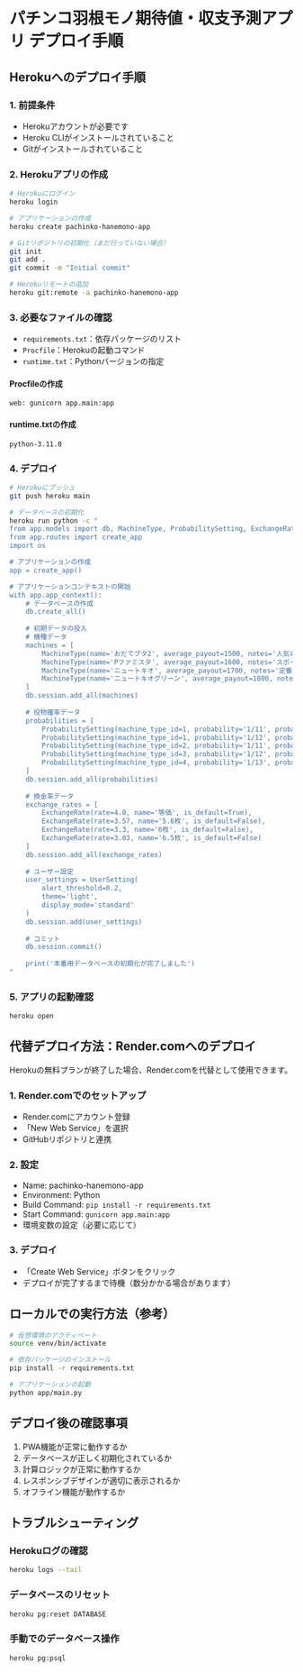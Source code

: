 # パチンコ羽根モノ期待値・収支予測アプリ デプロイ手順

## Herokuへのデプロイ手順

### 1. 前提条件
- Herokuアカウントが必要です
- Heroku CLIがインストールされていること
- Gitがインストールされていること

### 2. Herokuアプリの作成
```bash
# Herokuにログイン
heroku login

# アプリケーションの作成
heroku create pachinko-hanemono-app

# Gitリポジトリの初期化（まだ行っていない場合）
git init
git add .
git commit -m "Initial commit"

# Herokuリモートの追加
heroku git:remote -a pachinko-hanemono-app
```

### 3. 必要なファイルの確認
- `requirements.txt`：依存パッケージのリスト
- `Procfile`：Herokuの起動コマンド
- `runtime.txt`：Pythonバージョンの指定

#### Procfileの作成
```
web: gunicorn app.main:app
```

#### runtime.txtの作成
```
python-3.11.0
```

### 4. デプロイ
```bash
# Herokuにプッシュ
git push heroku main

# データベースの初期化
heroku run python -c "
from app.models import db, MachineType, ProbabilitySetting, ExchangeRate, UserSetting
from app.routes import create_app
import os

# アプリケーションの作成
app = create_app()

# アプリケーションコンテキストの開始
with app.app_context():
    # データベースの作成
    db.create_all()
    
    # 初期データの投入
    # 機種データ
    machines = [
        MachineType(name='おだてブタ2', average_payout=1500, notes='人気の羽根モノ機種'),
        MachineType(name='Pファミスタ', average_payout=1600, notes='スポーツテーマの羽根モノ'),
        MachineType(name='ニュートキオ', average_payout=1700, notes='定番の羽根モノ機種'),
        MachineType(name='ニュートキオグリーン', average_payout=1800, notes='ニュートキオの派生機種')
    ]
    db.session.add_all(machines)
    
    # 役物確率データ
    probabilities = [
        ProbabilitySetting(machine_type_id=1, probability='1/11', probability_value=1/11, is_default=True),
        ProbabilitySetting(machine_type_id=1, probability='1/12', probability_value=1/12, is_default=False),
        ProbabilitySetting(machine_type_id=2, probability='1/11', probability_value=1/11, is_default=True),
        ProbabilitySetting(machine_type_id=3, probability='1/12', probability_value=1/12, is_default=True),
        ProbabilitySetting(machine_type_id=4, probability='1/13', probability_value=1/13, is_default=True)
    ]
    db.session.add_all(probabilities)
    
    # 換金率データ
    exchange_rates = [
        ExchangeRate(rate=4.0, name='等価', is_default=True),
        ExchangeRate(rate=3.57, name='5.6枚', is_default=False),
        ExchangeRate(rate=3.3, name='6枚', is_default=False),
        ExchangeRate(rate=3.03, name='6.5枚', is_default=False)
    ]
    db.session.add_all(exchange_rates)
    
    # ユーザー設定
    user_settings = UserSetting(
        alert_threshold=0.2,
        theme='light',
        display_mode='standard'
    )
    db.session.add(user_settings)
    
    # コミット
    db.session.commit()
    
    print('本番用データベースの初期化が完了しました')
"
```

### 5. アプリの起動確認
```bash
heroku open
```

## 代替デプロイ方法：Render.comへのデプロイ

Herokuの無料プランが終了した場合、Render.comを代替として使用できます。

### 1. Render.comでのセットアップ
- Render.comにアカウント登録
- 「New Web Service」を選択
- GitHubリポジトリと連携

### 2. 設定
- Name: pachinko-hanemono-app
- Environment: Python
- Build Command: `pip install -r requirements.txt`
- Start Command: `gunicorn app.main:app`
- 環境変数の設定（必要に応じて）

### 3. デプロイ
- 「Create Web Service」ボタンをクリック
- デプロイが完了するまで待機（数分かかる場合があります）

## ローカルでの実行方法（参考）

```bash
# 仮想環境のアクティベート
source venv/bin/activate

# 依存パッケージのインストール
pip install -r requirements.txt

# アプリケーションの起動
python app/main.py
```

## デプロイ後の確認事項

1. PWA機能が正常に動作するか
2. データベースが正しく初期化されているか
3. 計算ロジックが正常に動作するか
4. レスポンシブデザインが適切に表示されるか
5. オフライン機能が動作するか

## トラブルシューティング

### Herokuログの確認
```bash
heroku logs --tail
```

### データベースのリセット
```bash
heroku pg:reset DATABASE
```

### 手動でのデータベース操作
```bash
heroku pg:psql
```
